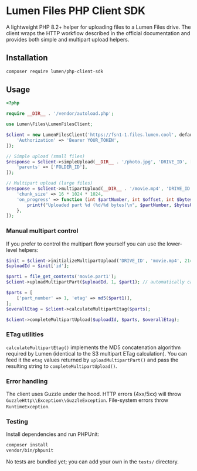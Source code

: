 # Lumen Files PHP Client SDK

A lightweight PHP 8.2+ helper for uploading files to a Lumen Files drive. The client wraps the HTTP workflow described in the official documentation and provides both simple and multipart upload helpers.

## Installation

```bash
composer require lumen/php-client-sdk
```

## Usage

```php
<?php

require __DIR__ . '/vendor/autoload.php';

use Lumen\Files\LumenFilesClient;

$client = new LumenFilesClient('https://fsn1-1.files.lumen.cool', defaultHeaders: [
    'Authorization' => 'Bearer YOUR_TOKEN',
]);

// Simple upload (small files)
$response = $client->simpleUpload(__DIR__ . '/photo.jpg', 'DRIVE_ID', [
    'parents' => ['FOLDER_ID'],
]);

// Multipart upload (large files)
$response = $client->multipartUpload(__DIR__ . '/movie.mp4', 'DRIVE_ID', [
    'chunk_size' => 16 * 1024 * 1024,
    'on_progress' => function (int $partNumber, int $offset, int $bytesUploaded, int $totalBytes): void {
        printf("Uploaded part %d (%d/%d bytes)\n", $partNumber, $bytesUploaded, $totalBytes);
    },
]);
```

### Manual multipart control

If you prefer to control the multipart flow yourself you can use the lower-level helpers:

```php
$init = $client->initializeMultipartUpload('DRIVE_ID', 'movie.mp4', 2147483648, 'video/mp4');
$uploadId = $init['id'];

$part1 = file_get_contents('movie.part1');
$client->uploadMultipartPart($uploadId, 1, $part1); // automatically calculates part ETag

$parts = [
    ['part_number' => 1, 'etag' => md5($part1)],
];
$overallEtag = $client->calculateMultipartEtag($parts);

$client->completeMultipartUpload($uploadId, $parts, $overallEtag);
```

### ETag utilities

`calculateMultipartEtag()` implements the MD5 concatenation algorithm required by Lumen (identical to the S3 multipart ETag calculation). You can feed it the `etag` values returned by `uploadMultipartPart()` and pass the resulting string to `completeMultipartUpload()`.

### Error handling

The client uses Guzzle under the hood. HTTP errors (4xx/5xx) will throw `GuzzleHttp\\Exception\\GuzzleException`. File-system errors throw `RuntimeException`.

### Testing

Install dependencies and run PHPUnit:

```bash
composer install
vendor/bin/phpunit
```

No tests are bundled yet; you can add your own in the `tests/` directory.
